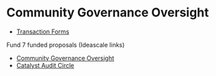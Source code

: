 # Community Governance Oversight

- [Transaction Forms](https://github.com/treasuryguild/Community-Governance-Oversight/issues/new/choose)

Fund 7 funded proposals (Ideascale links)

- [Community Governance Oversight](https://cardano.ideascale.com/c/idea/383517)
- [Catalyst Audit Circle](https://cardano.ideascale.com/c/idea/381354)

